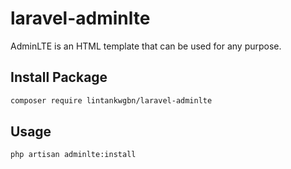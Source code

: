 # laravel-adminlte
AdminLTE is an HTML template that can be used for any purpose.

## Install Package

```bash
composer require lintankwgbn/laravel-adminlte
```

## Usage

```bash
php artisan adminlte:install
```
